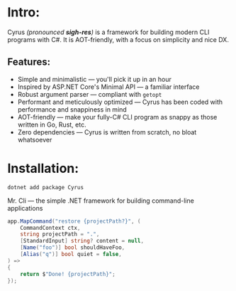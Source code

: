 # Intro:
Cyrus *(pronounced **sigh-res**)* is a framework for building modern CLI programs with C#. It is AOT-friendly, with a focus on simplicity and nice DX.

## Features:
- Simple and minimalistic — you'll pick it up in an hour
- Inspired by ASP.NET Core's Minimal API — a familiar interface
- Robust argument parser — compliant with `getopt`
- Performant and meticulously optimized — Cyrus has been coded with performance and snappiness in mind
- AOT-friendly — make your fully-C# CLI program as snappy as those written in Go, Rust, etc.
- Zero dependencies — Cyrus is written from scratch, no bloat whatsoever

# Installation:

```shell
dotnet add package Cyrus
```

Mr. Cli — the simple .NET framework for building command-line applications
```csharp
app.MapCommand("restore {projectPath?}", (
    CommandContext ctx,
    string projectPath = ".",
    [StandardInput] string? content = null,
    [Name("foo")] bool shouldHaveFoo,
    [Alias("q")] bool quiet = false,
) =>
{
    return $"Done! {projectPath}";
});
```
